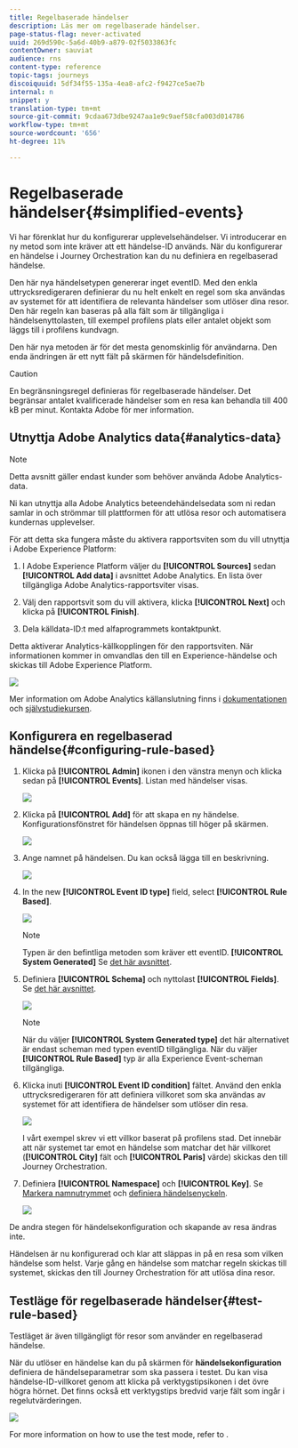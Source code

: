 ```yaml
---
title: Regelbaserade händelser
description: Läs mer om regelbaserade händelser.
page-status-flag: never-activated
uuid: 269d590c-5a6d-40b9-a879-02f5033863fc
contentOwner: sauviat
audience: rns
content-type: reference
topic-tags: journeys
discoiquuid: 5df34f55-135a-4ea8-afc2-f9427ce5ae7b
internal: n
snippet: y
translation-type: tm+mt
source-git-commit: 9cdaa673dbe9247aa1e9c9aef58cfa003d014786
workflow-type: tm+mt
source-wordcount: '656'
ht-degree: 11%

---
```



# Regelbaserade händelser{#simplified-events}

Vi har förenklat hur du konfigurerar upplevelsehändelser. Vi introducerar en ny metod som inte kräver att ett händelse-ID används. När du konfigurerar en händelse i Journey Orchestration kan du nu definiera en regelbaserad händelse.

Den här nya händelsetypen genererar inget eventID. Med den enkla uttrycksredigeraren definierar du nu helt enkelt en regel som ska användas av systemet för att identifiera de relevanta händelser som utlöser dina resor. Den här regeln kan baseras på alla fält som är tillgängliga i händelsenyttolasten, till exempel profilens plats eller antalet objekt som läggs till i profilens kundvagn.

Den här nya metoden är för det mesta genomskinlig för användarna. Den enda ändringen är ett nytt fält på skärmen för händelsdefinition.

>[!CAUTION]
>
>En begränsningsregel definieras för regelbaserade händelser. Det begränsar antalet kvalificerade händelser som en resa kan behandla till 400 kB per minut. Kontakta Adobe för mer information.

## Utnyttja Adobe Analytics data{#analytics-data}

>[!NOTE]
>
>Detta avsnitt gäller endast kunder som behöver använda Adobe Analytics-data.

Ni kan utnyttja alla Adobe Analytics beteendehändelsedata som ni redan samlar in och strömmar till plattformen för att utlösa resor och automatisera kundernas upplevelser.

För att detta ska fungera måste du aktivera rapportsviten som du vill utnyttja i Adobe Experience Platform:

1. I Adobe Experience Platform väljer du **[!UICONTROL Sources]** sedan **[!UICONTROL Add data]** i avsnittet Adobe Analytics. En lista över tillgängliga Adobe Analytics-rapportsviter visas.

1. Välj den rapportsvit som du vill aktivera, klicka **[!UICONTROL Next]** och klicka på **[!UICONTROL Finish]**.

1. Dela källdata-ID:t med alfaprogrammets kontaktpunkt.

Detta aktiverar Analytics-källkopplingen för den rapportsviten. När informationen kommer in omvandlas den till en Experience-händelse och skickas till Adobe Experience Platform.

![](../assets/alpha-event9.png)

Mer information om Adobe Analytics källanslutning finns i [dokumentationen](https://docs.adobe.com/help/en/experience-platform/sources/connectors/adobe-applications/analytics.html) och [självstudiekursen](https://docs.adobe.com/content/help/en/experience-platform/sources/ui-tutorials/create/adobe-applications/analytics.html).

## Konfigurera en regelbaserad händelse{#configuring-rule-based}

1. Klicka på **[!UICONTROL Admin]** ikonen i den vänstra menyn och klicka sedan på **[!UICONTROL Events]**. Listan med händelser visas.

   ![](../assets/alpha-event1.png)

1. Klicka på **[!UICONTROL Add]** för att skapa en ny händelse. Konfigurationsfönstret för händelsen öppnas till höger på skärmen.

   ![](../assets/alpha-event2.png)

1. Ange namnet på händelsen. Du kan också lägga till en beskrivning.

   ![](../assets/alpha-event3.png)

1. In the new **[!UICONTROL Event ID type]** field, select **[!UICONTROL Rule Based]**.

   ![](../assets/alpha-event4.png)

   >[!NOTE]
   >
   >Typen är den befintliga metoden som kräver ett eventID. **[!UICONTROL System Generated]** Se [det här avsnittet](../event/about-events.md).

1. Definiera **[!UICONTROL Schema]** och nyttolast **[!UICONTROL Fields]**. Se [det här avsnittet](../event/defining-the-payload-fields.md).

   ![](../assets/alpha-event5.png)

   >[!NOTE]
   >
   >När du väljer **[!UICONTROL System Generated type]** det här alternativet är endast scheman med typen eventID tillgängliga. När du väljer **[!UICONTROL Rule Based]** typ är alla Experience Event-scheman tillgängliga.

1. Klicka inuti **[!UICONTROL Event ID condition]** fältet. Använd den enkla uttrycksredigeraren för att definiera villkoret som ska användas av systemet för att identifiera de händelser som utlöser din resa.

   ![](../assets/alpha-event6.png)

   I vårt exempel skrev vi ett villkor baserat på profilens stad. Det innebär att när systemet tar emot en händelse som matchar det här villkoret (**[!UICONTROL City]** fält och **[!UICONTROL Paris]** värde) skickas den till Journey Orchestration.

1. Definiera **[!UICONTROL Namespace]** och **[!UICONTROL Key]**. Se [Markera namnutrymmet](../event/selecting-the-namespace.md) och [definiera händelsenyckeln](../event/defining-the-event-key.md).

   ![](../assets/alpha-event7.png)

De andra stegen för händelsekonfiguration och skapande av resa ändras inte.

Händelsen är nu konfigurerad och klar att släppas in på en resa som vilken händelse som helst. Varje gång en händelse som matchar regeln skickas till systemet, skickas den till Journey Orchestration för att utlösa dina resor.

## Testläge för regelbaserade händelser{#test-rule-based}

Testläget är även tillgängligt för resor som använder en regelbaserad händelse.

När du utlöser en händelse kan du på skärmen för **händelsekonfiguration** definiera de händelseparametrar som ska passera i testet. Du kan visa händelse-ID-villkoret genom att klicka på verktygstipsikonen i det övre högra hörnet. Det finns också ett verktygstips bredvid varje fält som ingår i regelutvärderingen.

![](../assets/alpha-event8.png)

For more information on how to use the test mode, refer to [](../building-journeys/testing-the-journey.md).

